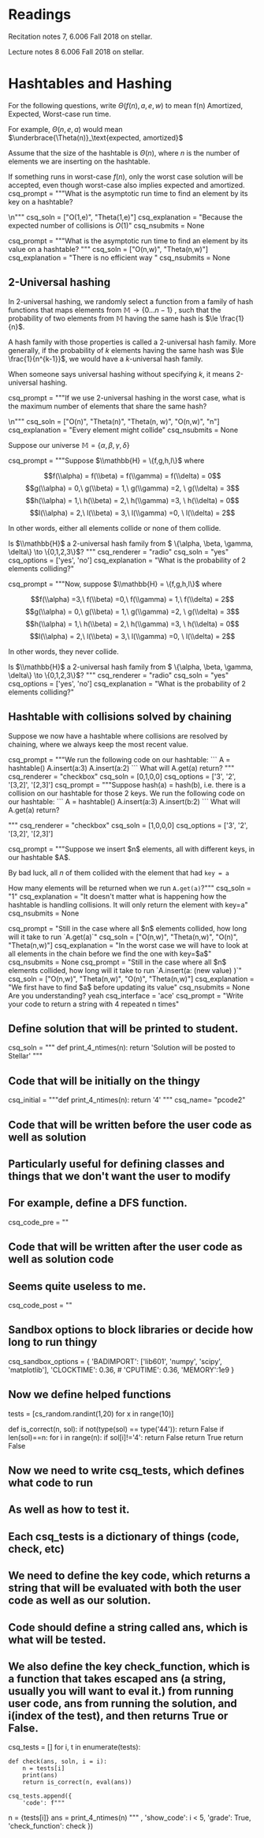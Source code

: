 # Readings 
Recitation notes 7, 6.006 Fall 2018 on stellar.

Lecture notes 8 6.006 Fall 2018 on stellar.

# Hashtables and Hashing

For the following questions, write $\Theta(f(n), a, e, w)$ to mean f(n) Amortized, Expected, Worst-case run time. 

For example, $\Theta(n, e, a)$ would mean $\underbrace{\Theta(n)}_\text{expected, amortized}$

Assume that the size of the hashtable is $\Theta(n)$, where $n$ is the number of elements we are inserting on the hashtable.


If something runs in worst-case $f(n)$, only the worst case solution will be accepted, even though worst-case also implies expected and amortized.
<question expression>
csq_prompt = """What is the asymptotic run time to find an element by its key on a hashtable?

\n"""
csq_soln = ["O(1,e)", "Theta(1,e)"]
csq_explanation = "Because the expected number of collisions is $O(1)$"
csq_nsubmits = None
</question>


<question expression>
csq_prompt = """What is the asymptotic run time to find an element by its value on a hashtable?  
"""
csq_soln = ["O(n,w)", "Theta(n,w)"]
csq_explanation = "There is no efficient way "
csq_nsubmits = None
</question>


## 2-Universal hashing
In 2-universal hashing, we randomly select a function from a family of hash functions that maps elements from $\mathbb{M} \to \{0 \dots n-1\}$ , such that the probability of two elements from $\mathbb{M}$ having the same hash is $\le \frac{1}{n}$.

A hash family with those properties is called a 2-universal hash family. More generally, if the probability of $k$ elements having the same hash was  $\le \frac{1}{n^{k-1}}$, we would have a $k$-universal hash family.

When someone says universal hashing without specifying $k$, it means 2-universal hashing.

<question expression>
csq_prompt = """If we use 2-universal hashing in the worst case, what is the maximum number of elements that share the same hash? 

\n"""
csq_soln = ["O(n)", "Theta(n)", "Theta(n, w)", "O(n,w)", "n"]
csq_explanation = "Every element might collide"
csq_nsubmits = None
</question>

Suppose our universe $\mathbb{M} = \{\alpha, \beta, \gamma, \delta\}$ 


<question multiplechoice>
csq_prompt = """Suppose $\\mathbb{H} = \{f,g,h,l\}$ where
 
$$f(\\alpha) = f(\\beta) = f(\\gamma) = f(\\delta) = 0$$
 $$g(\\alpha) = 0,\  g(\\beta) = 1,\ g(\\gamma) =2, \ g(\\delta) = 3$$
 $$h(\\alpha) = 1,\  h(\\beta) = 2,\ h(\\gamma) =3, \ h(\\delta) = 0$$
 $$l(\\alpha) = 2,\  l(\\beta) = 3,\ l(\\gamma) =0, \ l(\\delta) = 2$$

In other words, either all elements collide or none of them collide.

Is $\\mathbb{H}$ a 2-universal hash family from $ \\{\\alpha, \\beta, \\gamma, \\delta\\} \\to \\{0,1,2,3\\}$?
"""
csq_renderer = "radio"
csq_soln = "yes"
csq_options =  ['yes', 'no']
csq_explanation = "What is the probability of 2 elements colliding?"
</question>



<question multiplechoice>
csq_prompt = """Now, suppose $\\mathbb{H} = \{f,g,h,l\}$ where
 
$$f(\\alpha) =3,\ f(\\beta) =0,\ f(\\gamma) = 1,\ f(\\delta) = 2$$
 $$g(\\alpha) = 0,\  g(\\beta) = 1,\ g(\\gamma) =2, \ g(\\delta) = 3$$
 $$h(\\alpha) = 1,\  h(\\beta) = 2,\ h(\\gamma) =3, \ h(\\delta) = 0$$
 $$l(\\alpha) = 2,\  l(\\beta) = 3,\ l(\\gamma) =0, \ l(\\delta) = 2$$

In other words, they never collide.

Is $\\mathbb{H}$ a 2-universal hash family from $ \\{\\alpha, \\beta, \\gamma, \\delta\\} \\to \\{0,1,2,3\\}$?
"""
csq_renderer = "radio"
csq_soln = "yes"
csq_options =  ['yes', 'no']
csq_explanation = "What is the probability of 2 elements colliding?"
</question>

## Hashtable with collisions solved by chaining

Suppose we now have a hashtable where collisions are resolved by chaining, where we always keep the most recent value.

<question multiplechoice>
csq_prompt = """We run the following code on our hashtable:
```
A = hashtable()
A.insert(a:3)
A.insert(a:2)
```
What will A.get(a) return?
"""
csq_renderer = "checkbox"
csq_soln = [0,1,0,0]
csq_options =  ['3',
'2',
'[3,2]',
'[2,3]']
</question>



<question multiplechoice>
csq_prompt = """Suppose hash(a) = hash(b), i.e. there is a collision on our hashtable for those 2 keys.
We run the following code on our hashtable:
```
A = hashtable()
A.insert(a:3)
A.insert(b:2)
```
What will A.get(a) return?

"""
csq_renderer = "checkbox"
csq_soln = [1,0,0,0]
csq_options =  ['3',
'2',
'[3,2]',
'[2,3]']
</question>



<question expression>
csq_prompt = """Suppose we insert $n$ elements, all with different keys, in our hashtable $A$.

By bad luck, all $n$ of them collided with the element that had `key = a` 

How many elements will be returned when we run `A.get(a)`?"""
csq_soln = "1"
csq_explanation = "It doesn't matter what is happening how the hashtable is handling collisions. It will only return the element with key=a"
csq_nsubmits = None
</question>

<question expression>
csq_prompt = "Still in the case where all $n$ elements collided, how long will it take to run `A.get(a)`"
csq_soln = ["O(n,w)", "Theta(n,w)", "O(n)", "Theta(n,w)"]
csq_explanation = "In the worst case we will have to look at all elements in the chain before we find the one with key=$a$"
csq_nsubmits = None
</question>

<question expression>
csq_prompt = "Still in the case where all $n$ elements collided, how long will it take to run `A.insert(a: (new value) )`"
csq_soln = ["O(n,w)", "Theta(n,w)", "O(n)", "Theta(n,w)"]
csq_explanation = "We first have to find $a$ before updating its value"
csq_nsubmits = None
</question>


<checkyourself>
Are you understanding?
<showhide>
yeah
</showhide>
</checkyourself>



<question pythoncode>
csq_interface = 'ace'
csq_prompt = "Write your code to return a string with 4 repeated n times"

## Define solution that will be printed to student.
csq_soln = """
def print_4_ntimes(n): 
    return 'Solution will be posted to Stellar'
"""

## Code that will be initially on the thingy
csq_initial = """def print_4_ntimes(n): 
    return '4'
"""
csq_name= "pcode2"

## Code that will be written before the user code as well as solution
## Particularly useful for defining classes and things that we don't want the user to modify
## For example, define a DFS function.
csq_code_pre = ""


## Code that will be written after the user code as well as solution code
## Seems quite useless to me.
csq_code_post = ""



## Sandbox options to block libraries or decide how long to run thingy
csq_sandbox_options = {
    'BADIMPORT': ['lib601', 'numpy', 'scipy', 'matplotlib'], 
    'CLOCKTIME': 0.36, 
    # 'CPUTIME': 0.36, 
    'MEMORY':1e9
}


## Now we define helped functions
tests = [cs_random.randint(1,20) for x in range(10)]

def is_correct(n, sol):
    if not(type(sol) == type('44')):
       return False
    if len(sol)==n:
        for i in range(n):
           if sol[i]!='4':
               return False
        return True
    return False

## Now we need to write csq_tests, which defines what code to run
## As well as how to test it. 
## Each csq_tests is a dictionary of things (code, check, etc)

## We need to define the key code, which returns a string that will be evaluated with both the user code as well as our solution.
## Code should define a string called ans, which is what will be tested.

## We also define the key check_function, which is a function that takes escaped ans (a string, usually you will want to eval it.) from running user code, ans from running the solution, and i(index of the test), and then returns True or False.

csq_tests = []
for i, t in enumerate(tests):

    def check(ans, soln, i = i):
        n = tests[i]
        print(ans)
        return is_correct(n, eval(ans))
        
    csq_tests.append({
        'code': f"""
n = {tests[i]}
ans = print_4_ntimes(n)
""" ,
        'show_code': i < 5,
        'grade': True,
        'check_function': check
    })

</question> 

